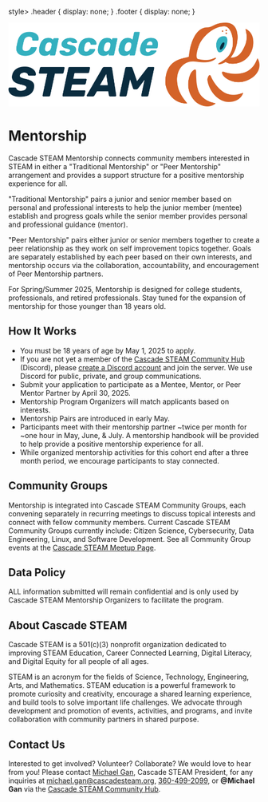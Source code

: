 style>
  .header {
	display: none;
  }
  .footer {
	display: none;
  }
</style>

[![Cascade STEAM Logo](/assets/images/Cascade_STEAM_horizontal_logo_primary_1.png)](https://cascadesteam.org)

# Mentorship

Cascade STEAM Mentorship connects community members interested in STEAM in either a "Traditional Mentorship" or "Peer Mentorship" arrangement and provides a support structure for a positive mentorship experience for all.

"Traditional Mentorship" pairs a junior and senior member based on personal and professional interests to help the junior member (mentee) establish and progress goals while the senior member provides personal and professional guidance (mentor).

"Peer Mentorship" pairs either junior or senior members together to create a peer relationship as they work on self improvement topics together. Goals are separately established by each peer based on their own interests, and mentorship occurs via the collaboration, accountability, and encouragement of Peer Mentorship partners.

For Spring/Summer 2025, Mentorship is designed for college students, professionals, and retired professionals. Stay tuned for the expansion of mentorship for those younger than 18 years old. 

## How It Works

- You must be 18 years of age by May 1, 2025 to apply.
- If you are not yet a member of the [Cascade STEAM Community Hub](http://discord.cascadesteam.org) (Discord), please [create a Discord account](https://support.discord.com/hc/en-us/articles/360033931551-Getting-Started) and join the server. We use Discord for public, private, and group communications.
- Submit your application to participate as a Mentee, Mentor, or Peer Mentor Partner by April 30, 2025.
- Mentorship Program Organizers will match applicants based on interests.
- Mentorship Pairs are introduced in early May.
- Participants meet with their mentorship partner ~twice per month for ~one hour in May, June, & July. A mentorship handbook will be provided to help provide a positive mentorship experience for all.
- While organized mentorship activities for this cohort end after a three month period, we encourage participants to stay connected.

## Community Groups

Mentorship is integrated into Cascade STEAM Community Groups, each convening separately in recurring meetings to discuss topical interests and connect with fellow community members. Current Cascade STEAM Community Groups currently include: Citizen Science, Cybersecurity, Data Engineering, Linux, and Software Development. See all Community Group events at the [Cascade STEAM Meetup Page](https://meetup.com/cascadesteam).

## Data Policy

ALL information submitted will remain confidential and is only used by Cascade STEAM Mentorship Organizers to facilitate the program.

## About Cascade STEAM

Cascade STEAM is a 501(c)(3) nonprofit organization dedicated to improving STEAM Education, Career Connected Learning, Digital Literacy, and Digital Equity for all people of all ages.

STEAM is an acronym for the fields of Science, Technology, Engineering, Arts, and Mathematics. STEAM education is a powerful framework to promote curiosity and creativity, encourage a shared learning experience, and build tools to solve important life challenges. We advocate through development and promotion of events, activities, and programs, and invite collaboration with community partners in shared purpose.

## Contact Us
Interested to get involved? Volunteer? Collaborate? We would love to hear from you! Please contact [Michael Gan](https://www.linkedin.com/in/michaelbgan), Cascade STEAM President, for any inquiries at [michael.gan@cascadesteam.org](mailto:michael.gan@cascadesteam.org), [360-499-2099](tel:3604992099), or **@Michael Gan** via the [Cascade STEAM Community Hub](http://discord.cascadesteam.org).
